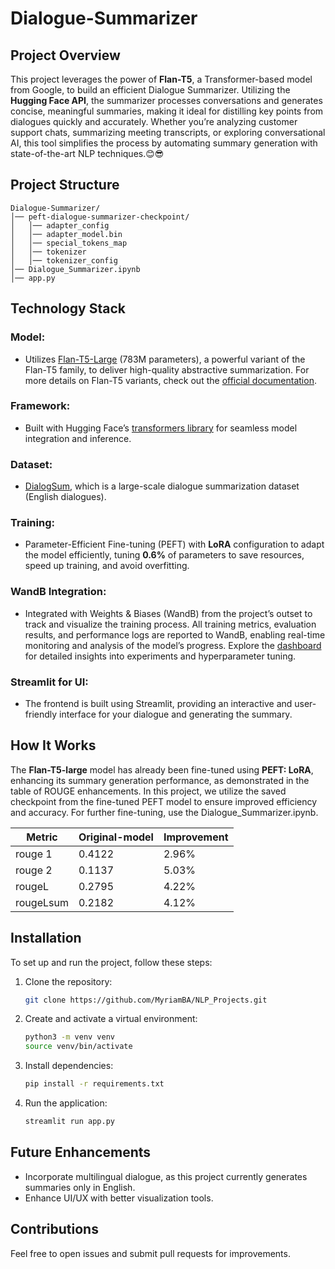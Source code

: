 # Dialogue-Summarizer

## Project Overview
This project leverages the power of **Flan-T5**, a Transformer-based model from Google, to build an efficient Dialogue Summarizer. Utilizing the **Hugging Face API**, the summarizer processes conversations and generates concise, meaningful summaries, making it ideal for distilling key points from dialogues quickly and accurately. Whether you’re analyzing customer support chats, summarizing meeting transcripts, or exploring conversational AI, this tool simplifies the process by automating summary generation with state-of-the-art NLP techniques.😊😎

## Project Structure
```
Dialogue-Summarizer/
│── peft-dialogue-summarizer-checkpoint/
│   │── adapter_config
│   │── adapter_model.bin
│   │── special_tokens_map
│   │── tokenizer
│   │── tokenizer_config
│── Dialogue_Summarizer.ipynb
│── app.py
```

## Technology Stack

### **Model:**
- Utilizes [Flan-T5-Large](https://huggingface.co/google/flan-t5-large) (783M parameters), a powerful variant of the Flan-T5 family, to deliver high-quality abstractive summarization. For more details on Flan-T5 variants, check out the [official documentation](https://huggingface.co/docs/transformers/model_doc/flan-t5).
### **Framework:**
- Built with Hugging Face’s [transformers library](https://huggingface.co/docs/transformers/index) for seamless model integration and inference. 
### **Dataset**:
- [DialogSum](https://huggingface.co/datasets/knkarthick/dialogsum), which is a large-scale dialogue summarization dataset (English dialogues).
### **Training**: 
- Parameter-Efficient Fine-tuning (PEFT) with **LoRA** configuration to adapt the model efficiently, tuning **0.6%** of parameters to save resources, speed up training, and avoid overfitting.
### **WandB Integration:**
- Integrated with Weights & Biases (WandB) from the project’s outset to track and visualize the training process. All training metrics, evaluation results, and performance logs are reported to WandB, enabling real-time monitoring and analysis of the model’s progress. Explore the [dashboard](https://wandb.ai/site/) for detailed insights into experiments and hyperparameter tuning.

### **Streamlit for UI:**
- The frontend is built using Streamlit, providing an interactive and user-friendly interface for your dialogue and generating the summary. 

## How It Works
The **Flan-T5-large** model has already been fine-tuned using **PEFT: LoRA**, enhancing its summary generation performance, as demonstrated in the table of ROUGE enhancements. In this project, we utilize the saved checkpoint from the fine-tuned PEFT model to ensure improved efficiency and accuracy. For further fine-tuning, use the Dialogue_Summarizer.ipynb.

| Metric | Original-model | Improvement |
|----------|----------|----------|
| rouge 1   | 0.4122  | 2.96%   |
| rouge 2   | 0.1137   | 5.03%  |
| rougeL  | 0.2795   | 4.22%   |
| rougeLsum  | 0.2182   | 4.12%   |



## Installation
To set up and run the project, follow these steps:

1. Clone the repository:
   ```bash
   git clone https://github.com/MyriamBA/NLP_Projects.git
   ```
2. Create and activate a virtual environment:
   ```bash
   python3 -m venv venv
   source venv/bin/activate 
   ```
3. Install dependencies:
   ```bash
   pip install -r requirements.txt
   ```
4. Run the application:
   ```bash
   streamlit run app.py
   ```

## Future Enhancements
- Incorporate multilingual dialogue, as this project currently generates summaries only in English.
- Enhance UI/UX with better visualization tools.

## Contributions
Feel free to open issues and submit pull requests for improvements.


